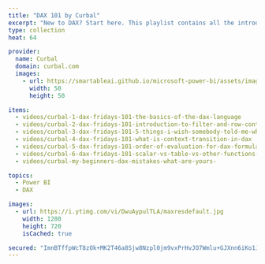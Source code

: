 ```yaml
---
title: "DAX 101 by Curbal"
excerpt: "New to DAX? Start here. This playlist contains all the introductory videos for learning DAX."
type: collection
heat: 64

provider:
  name: Curbal
  domain: curbal.com
  images:
    - url: https://smartableai.github.io/microsoft-power-bi/assets/images/organizations/curbal.com-50x50.jpg
      width: 50
      height: 50

items:
  - videos/curbal-1-dax-fridays-101-the-basics-of-the-dax-language
  - videos/curbal-2-dax-fridays-101-introduction-to-filter-and-row-context
  - videos/curbal-3-dax-fridays-101-5-things-i-wish-somebody-told-me-when-i-started-learning-dax
  - videos/curbal-4-dax-fridays-101-what-is-context-transition-in-dax
  - videos/curbal-5-dax-fridays-101-order-of-evaluation-for-dax-formulas
  - videos/curbal-6-dax-fridays-101-scalar-vs-table-vs-other-functions-explaining-common-dax-errors
  - videos/curbal-my-beginners-dax-mistakes-what-are-yours-

topics:
  - Power BI
  - DAX

images:
  - url: https://i.ytimg.com/vi/DwuAypulTLA/maxresdefault.jpg
    width: 1280
    height: 720
    isCached: true

secured: "ImnBTffpWcT8zOk+MK2T46a8Sjw8Nzpl0jm9vxPrHvJO7Wmlu+GJXnn6iKo1JNFsK/roYMhzgGP6Tw95VlolGBPQjrhYB8DQBWOkht5kU2qQVgAyCl6pyRHQgEtMUz9iiGFX4v8jj9nLhNUEvwHdsLggIyk7meAp8qcpfUw7P0FLrXPI+aADddHV9D8EhgufozT7M8gxsfSwvsgLoo6P3IBiEcJ+N4gTNLDBteRc6xPxdIxgsYzNTFN9g3nc5TwKw2fhPRT0g7LH0gxP/n04LajLSov/ssHdkA60BgDsoNw6i2hZU+PgtAyTkgEM5p9W8pr9m3yE5aM4yjML2pteKdG695ZJ/GIQ2qllo5NkxW4=;ursKlb2L261OzDiqJ1chsg=="
---
```


